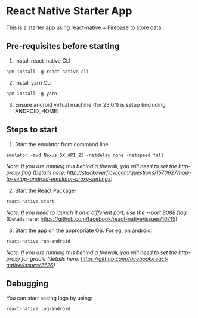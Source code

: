 # React Native Starter App

This is a starter app using react-native + Firebase to store data

## Pre-requisites before starting

1. Install react-native CLI
```
npm install -g react-native-cli
```

2. Install yarn CLI
```
npm install -g yarn
```

3. Ensure android virtual machine (for 23.0.1) is setup (including ANDROID_HOME)


## Steps to start

1. Start the emulator from command line
```
emulator -avd Nexus_5X_API_23 -netdelay none -netspeed full
```
*Note: If you are running this behind a firewall, you will need to set the http-proxy flag (Details here: http://stackoverflow.com/questions/1570627/how-to-setup-android-emulator-proxy-settings)*

2. Start the React Packager
```
react-native start 
```
*Note: If you need to launch it on a different port, use the --port 8088 flag* (Details here: https://github.com/facebook/react-native/issues/10715)

3. Start the app on the appropriate OS. For eg, on android:
```
react-native run-android
```

*Note: If you are running this behind a firewall, you will need to set the http-proxy for gradle (details here: https://github.com/facebook/react-native/issues/2726)*

## Debugging

You can start seeing logs by using:
```
react-native log-android
```


